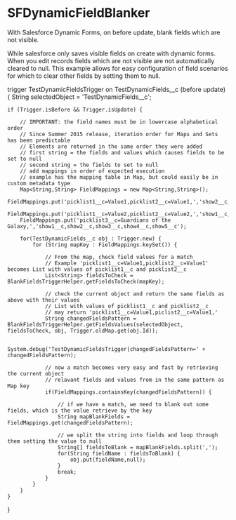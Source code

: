 # SFDynamicFieldBlanker
With Salesforce Dynamic Forms, on before update, blank fields which are not visible.

While salesforce only saves visible fields on create with dynamic forms. When you edit records fields which are not visible are not automatically cleared to null. This example allows for easy configuration of field scenarios for which to clear other fields by setting them to null.

trigger TestDynamicFieldsTrigger on TestDynamicFields__c (before update) 
{
    String selectedObject = 'TestDynamicFields__c';

    if (Trigger.isBefore && Trigger.isUpdate) {

        // IMPORTANT: the field names must be in lowercase alphabetical order
        // Since Summer 2015 release, iteration order for Maps and Sets has been predictable
        // Elements are returned in the same order they were added
        // first string = the fields and values which causes fields to be set to null
        // second string = the fields to set to null
        // add mappings in order of expected execution
        // example has the mapping table in Map, but could easily be in custom metadata type
        Map<String,String> FieldMappings = new Map<String,String>();
        FieldMappings.put('picklist1__c=Value1,picklist2__c=Value1,','show2__c,show4__c');
        FieldMappings.put('picklist1__c=Value2,picklist2__c=Value2,','show1__c,show3__c');
        FieldMappings.put('picklist3__c=Guardians of the Galaxy,','show1__c,show2__c,show3__c,show4__c,show5__c');

        for(TestDynamicFields__c obj : Trigger.new) {
            for (String mapKey : FieldMappings.keySet()) {

                // From the map, check field values for a match
                // Example 'picklist1__c=Value1,picklist2__c=Value1' becomes List with values of picklist1__c and picklist2__c
                List<String> fieldsToCheck = BlankFieldsTriggerHelper.getFieldsToCheck(mapKey);

                // check the current object and return the same fields as above with their values
                // List with values of picklist1__c and picklist2__c 
                // may return 'picklist1__c=Value1,piclist2__c=Value1,'
                String changedFieldsPattern = BlankFieldsTriggerHelper.getFieldsValues(selectedObject, fieldsToCheck, obj, Trigger.oldMap.get(obj.Id));

                System.debug('TestDynamicFieldsTrigger|changedFieldsPattern=' + changedFieldsPattern);

                // now a match becomes very easy and fast by retrieving the current object
                // relavant fields and values from in the same pattern as Map key
                if(FieldMappings.containsKey(changedFieldsPattern)) {

                    // if we have a match, we need to blank out some fields, which is the value retrieve by the key
                    String mapBlankFields = FieldMappings.get(changedFieldsPattern);

                    // we split the string into fields and loop through them setting the value to null
                    String[] fieldsToBlank = mapBlankFields.split(',');
                    for(String fieldName : fieldsToBlank) {
                        obj.put(fieldName,null);
                    }
                    break;
                }
            }
        }
    }
}



